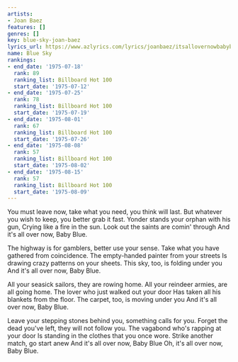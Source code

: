 ```yaml
---
artists:
- Joan Baez
features: []
genres: []
key: blue-sky-joan-baez
lyrics_url: https://www.azlyrics.com/lyrics/joanbaez/itsallovernowbabyblue.html
name: Blue Sky
rankings:
- end_date: '1975-07-18'
  rank: 89
  ranking_list: Billboard Hot 100
  start_date: '1975-07-12'
- end_date: '1975-07-25'
  rank: 78
  ranking_list: Billboard Hot 100
  start_date: '1975-07-19'
- end_date: '1975-08-01'
  rank: 67
  ranking_list: Billboard Hot 100
  start_date: '1975-07-26'
- end_date: '1975-08-08'
  rank: 57
  ranking_list: Billboard Hot 100
  start_date: '1975-08-02'
- end_date: '1975-08-15'
  rank: 57
  ranking_list: Billboard Hot 100
  start_date: '1975-08-09'
---
```


You must leave now, take what you need, you think will last.
But whatever you wish to keep, you better grab it fast.
Yonder stands your orphan with his gun,
Crying like a fire in the sun.
Look out the saints are comin' through
And it's all over now, Baby Blue.

The highway is for gamblers, better use your sense.
Take what you have gathered from coincidence.
The empty-handed painter from your streets
Is drawing crazy patterns on your sheets.
This sky, too, is folding under you
And it's all over now, Baby Blue.

All your seasick sailors, they are rowing home.
All your reindeer armies, are all going home.
The lover who just walked out your door
Has taken all his blankets from the floor.
The carpet, too, is moving under you
And it's all over now, Baby Blue.

Leave your stepping stones behind you, something calls for you.
Forget the dead you've left, they will not follow you.
The vagabond who's rapping at your door
Is standing in the clothes that you once wore.
Strike another match, go start anew
And it's all over now, Baby Blue
Oh, it's all over now, Baby Blue.



